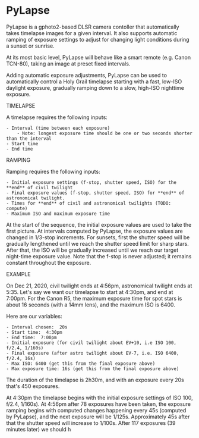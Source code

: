 # PyLapse

PyLapse is a gphoto2-based DLSR camera contoller that automatically takes timelapse
images for a given interval.  It also supports automatic ramping of exposure settings
to adjust for changing light conditions during a sunset or sunrise.

At its most basic level, PyLapse will behave like a smart remote (e.g. Canon TCN-80),
taking an image at preset fixed intervals.

Adding automatic exposure adjustments, PyLapse can be used to automatically control
a Holy Grail timelapse starting with a fast, low-ISO daylight exposure, gradually ramping
down to a slow, high-ISO nighttime exposure.

TIMELAPSE

A timelapse requires the following inputs:

    - Interval (time between each exposure)
        - Note: longest exposure time should be one or two seconds shorter than the interval
    - Start time
    - End time

RAMPING

Ramping requires the following inputs:

    - Initial exposure settings (f-stop, shutter speed, ISO) for the **end** of civil twilight
    - Final exposure values (f-stop, shutter speed, ISO) for **end** of astronomical twilight.
    - Times for **end** of civil and astronomical twilights (TODO: compute)
    - Maximum ISO and maximum exposure time

At the start of the sequence, the initial exposure values are used to take the first
picture.  At intervals computed by PyLapse, the exposure values are changed in 1/3-stop
increments.  For sunsets, first the shutter speed will be gradually lengthened until
we reach the shutter speed limit for sharp stars.  After that, the ISO will be gradually
increased until we reach our target night-time exposure value.  Note that the f-stop is
never adjusted; it remains constant throughout the exposure.

EXAMPLE

On Dec 21, 2020, civil twilight ends at 4:56pm, astronomical twilight ends at 5:35.  Let's
say we want our timelapse to start at 4:30pm, and end at 7:00pm.  For the Canon R5, the
maximum exposure time for spot stars is about 16 seconds (with a 14mm lens), and the maximum ISO is 6400.

Here are our variables:

    - Interval chosen:  20s
    - Start time:  4:30pm
    - End time:  7:00pm
    - Initial exposure (for civil twilight about EV+10, i.e ISO 100, f/2.4, 1/160s)
    - Final exposure (after astro twilight about EV-7, i.e. ISO 6400, f/2.4, 16s)
    - Max ISO: 6400 (get this from the final exposure above)
    - Max exposure time: 16s (get this from the final exposure above)

The duration of the timelapse is 2h30m, and with an exposure every 20s that's 450 exposures.

At 4:30pm the timelapse begins with the initial exposure settings of ISO 100, f/2.4, 1/160s).
At 4:56pm after 78 exposures have been taken, the exposure ramping begins with computed changes
happening every 45s (computed by PyLapse), and the next exposure will be 1/125s.  Approximately
45s after that the shutter speed will increase to 1/100s. After 117 exposures (39 minutes later)
we should h  
